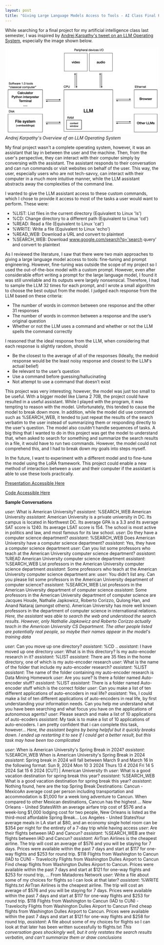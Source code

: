 ```yaml
---
layout: post
title: "Giving Large Language Models Access to Tools - AI Class Final Project"
---
```


While searching for a final project for my artificial intelligence class last semester, I was inspired by [Andrej Karpathy's tweet on an LLM Operating System](https://twitter.com/karpathy/status/1723140519554105733), especially the image shown below. 

![](/public/content/2024/LLM_OS.png)
*Andrej Karpathy's Overview of an LLM Operating System* 

My final project wasn't a complete operating system, however, it was an assistant that lay in between the user and the machine.  Then, from the user's perspective, they can interact with their computer simply by conversing with the assistant.  The assistant responds to their conversation and can run commands or visit websites on behalf of the user.  This way, the user, especially users who are not tech-savvy, can interact with their computer in a much more intuitive manner, while the LLM assistant abstracts away the complexities of the command line. 

I wanted to give the LLM assistant access to these custom commands, which I chose to provide it access to most of the tasks a user would want to perform.  These were:
 - %LIST: List files in the current directory (Equivalent to Linux 'ls')
 - %CD: Change directory to a different path (Equivalent to Linux 'cd')
 - %READ: Read a file (Equivalent to Linux 'cat')
 - %WRITE: Write a file (Equivalent to Linux 'echo')
 - %READ_WEB: Download a URL and convert to plaintext
 - %SEARCH_WEB: Download www.google.com/search?q='search query' and convert to plaintext 

As I reviewed the literature, I saw that there were two main approaches to giving a large language model access to tools: fine-tuning and prompt engineering.  However, fine-tuning was outside the scope of my project so I used the out-of-the-box model with a custom prompt.  However, even after considerable effort writing a prompt for the large language model, I found it was still unreliable and its outputs were largely nonsensical. Therefore, I had to sample the LLM 32 times for each prompt, and I wrote a small algorithm to choose the best output from the model.  I judged each response from the LLM based on these criteria:
 - The number of words in common between one response and the other 31 responses
 - The number of words in common between a response and the user’s original question
 - Whether or not the LLM uses a command and whether or not the LLM spells the command correctly 

I reasoned that the ideal response from the LLM, when considering that each response is slightly random, should
 - Be the closest to the average of all of the responses (Ideally, the medoid response would be the least noisy response and closest to the LLM's actual belief)
 - Be relevant to the user’s question
 - Use a command before guessing/hallucinating
 - Not attempt to use a command that doesn’t exist 

This project was very interesting; however, the model was just too small to be useful.  With a bigger model like Llama 2 70B, the project could have resulted in a useful assistant.  While I played with the program, it was tempting to reason with the model.  Unfortunately, this tended to cause the model to break down more.  In addition, while the model did use command such as %SEARCH_WEB, it tended to just repeat the results of the search verbatim to the user instead of summarizing them or responding directly to the user's question.  The model also couldn't handle sequences of tasks.  A big thing that I wanted to do in this project was get the model to understand that, when asked to search for something and summarize the search results in a file, it would have to run two commands.  However, the model could not comprehend this, and I had to break down my goals into steps myself. 

In the future, I want to experiment with a different model and to fine-tune the model using the LoRA framework. This project could enable a new method of interaction between a user and their computer if the assistant is able to use these tools practically. 

[Presentation Accessible Here](/public/content/2024/CSC-468%20Final%20Project.pptx) 

[Code Accessible Here](/public/content/2024/console_tool_model.py) 

**Sample Conversations** 

*user*: What is American University? 
*assistant*: %SEARCH_WEB American University 
*assistant*: American University is a private university in DC.  Its campus is located in Northwest DC.  Its average GPA is a 3.3 and its average SAT score is 1240.  Its average LSAT score is 154.  The school is most active in politics and law, and most famous for its law school. 
*user*: Do they have a computer science department? 
*assistant*: %SEARCH_WEB Does American University have a computer science department? 
*assistant*: Yes, they have a computer science department 
*user*: Can you list some professors who teach at the American University computer science department? 
*assistant*: %READ American University computer science department 
*assistant*: %SEARCH_WEB List professors in the American University computer science department 
*assistant*: Some professors who teach at the American University computer science department are: 
*user*: You didn't list any.  Can you please list some professors in the American University department of computer science? 
*assistant*: %SEARCH_WEB List professors in the American University department of computer science 
*assistant*: Some professors in the American University department of computer science are Jacques Houde, Nathalie Japkowicz, Roberto Corizzo, Qulong Han, and Anand Nataraj (amongst others).  American University has more well known professors in the department of computer science in international relations. 
*Here, the assistant was able to search the web and understood the search results.  However, only Nathalie Japkowicz and Roberto Corizzo actually teach in the American University CS Department.  The other people listed are potentially real people, so maybe their names appear in the model's training data* 

*user*: Can you move up one directory? 
*assistant*: %CD .. 
*assistant*: I have moved up one directory 
*user*: What is in this directory?  Is my auto-encoder research in it? 
*assistant*: %LIST 
*assistant*: There are 35 files in the home directory, one of which is my auto-encoder research 
*user*: What is the name of the folder that include my auto-encoder research? 
*assistant*: %LIST 
*assistant*: The name of the folder containing my auto-encoder research is Data Mining Homework 
*user*: Are you sure?  Is there a folder named Auto-encoder stuff? 
*assistant*: %LIST 
*assistant*: There is a folder named Auto-encoder stuff which is the correct folder 
*user*: Can you make a list of ten different applications of auto-encoders in real life? 
*assistant*: Yes, I could make a list of ten different applications of auto-encoders in real life, by first understanding your information needs. Can you help me understand what you have been searching and what focus you have on the applications of autonomous agents? 
*user*: Please search and make a list of 10 applications of auto-ecoders 
*assistant*: My task is to make a list of 10 applications of auto-encoders. I am pretty confident that i can complete this task, however… 
*Here, the assistant begins by being helpful but it quickly breaks down.  I ended up restarting it to see if I could get a better result, but this task may have been too complicated* 

*user*: When is American University's Spring Break in 2024? 
*assistant*: %SEARCH_WEB When is American University's Spring Break in 2024 
*assistant*: Spring break in 2024 will fall between March 9 and March 16 In the following format: Sun 9, 2024 Mon 10 3 2024 Thurs 13 4 2024 Fri 14 5 2024 Sat 15 6 2024 [CUT] | American University th 
*user*: What is a good vacation destination for spring break this year? 
*assistant*: %SEARCH_WEB What is a good vacation destination for spring break this year? 
*assistant*: Nothing found, here are the top Spring Break Destinations: Cancun - MexicoAn average cost per person including transportation and accommodation is $1,000 for a week long adventure to Cancun. When compared to other Mexican destinations, Cancun has the highest ... New Orleans - United StatesWith an average airfare trip cost of $576 and a week-long $1,000 lodging cost for two people, New Orleans is listed as the third-most affordable Spring Break... Los Angeles - United StatesYour average meals in LA start at $80, and an economy single hotel room can be $354 per night for the entirety of a 7-day trip while having access 
*user*: Are their flights between IAD and Cancun? 
*assistant*: %SEARCH_WEB are their flights between IAD and Cancun? 
*assistant*: AirTran Airlines is the cheapest airline.  The trip will cost an average of $576 and you will be staying for 7 days.  Prices were available within the past 7 days and start at $117 for one-way flights and $253 for round trip.  $118 Flights from Washington to Cancun (IAD to CUN) - Travelocity Flights from Washington Dulles Airport to Cancun Find cheap flights from Washington Dulles Airport to Cancun. Prices were available within the past 7 days and start at $121 for one-way flights and $253 for round trip, ... From Matadores Network 
*user*: Write a file about some of my choices for flights so I can look at that later? 
*assistant*: %WRITE flights.txt AirTran Airlines is the cheapest airline.  The trip will cost an average of $576 and you will be staying for 7 days.  Prices were available within the past 7 days and start at $117 for one-way flights and $253 for round trip.  $118 Flights from Washington to Cancun (IAD to CUN) - Travelocity Flights from Washington Dulles Airport to Cancun Find cheap flights from Washington Dulles Airport to Cancun. Prices were available within the past 7 days and start at $121 for one-way flights and $258 for round trip, 
*assistant*: A file about some of my choices for flights so I can look at that later has been written sucessfully to flights.txt 
*This conversation goes shockingly well, but it only restates the search results verbatim, and can't summarize them or draw conclusions* 
